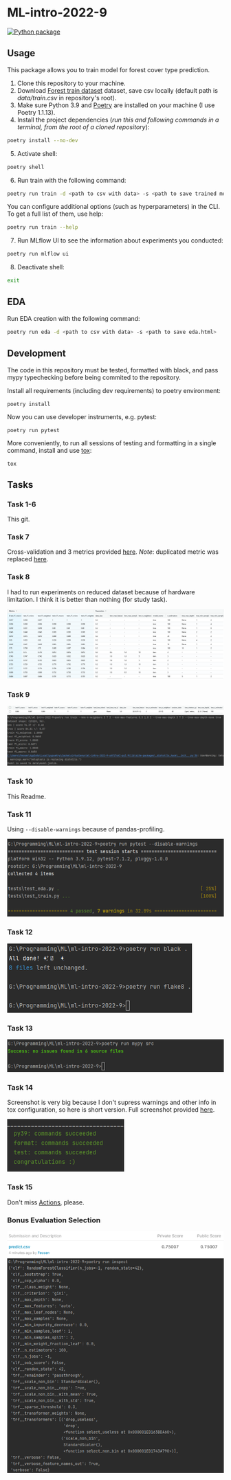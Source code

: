 # ML-intro-2022-9
[![Python package](https://github.com/Feosen/ml-intro-2022-9/actions/workflows/python-package.yml/badge.svg?branch=master)](https://github.com/Feosen/ml-intro-2022-9/actions/workflows/python-package.yml)

## Usage
This package allows you to train model for forest cover type prediction.
1. Clone this repository to your machine.
2. Download [Forest train dataset](https://www.kaggle.com/competitions/forest-cover-type-prediction) dataset, save csv locally (default path is *data/train.csv* in repository's root).
3. Make sure Python 3.9 and [Poetry](https://python-poetry.org/docs/) are installed on your machine (I use Poetry 1.1.13).
4. Install the project dependencies (*run this and following commands in a terminal, from the root of a cloned repository*):
```sh
poetry install --no-dev
```
5. Activate shell:
```sh
poetry shell
```
6. Run train with the following command:
```sh
poetry run train -d <path to csv with data> -s <path to save trained model>
```
You can configure additional options (such as hyperparameters) in the CLI. To get a full list of them, use help:
```sh
poetry run train --help
```
7. Run MLflow UI to see the information about experiments you conducted:
```sh
poetry run mlflow ui
```
8. Deactivate shell:
```sh
exit
```
## EDA
Run EDA creation with the following command:
```sh
poetry run eda -d <path to csv with data> -s <path to save eda.html>
```

## Development

The code in this repository must be tested, formatted with black, and pass mypy typechecking before being commited to the repository.

Install all requirements (including dev requirements) to poetry environment:
```
poetry install
```
Now you can use developer instruments, e.g. pytest:
```
poetry run pytest
```
More conveniently, to run all sessions of testing and formatting in a single command, install and use [tox](https://github.com/tox-dev/tox): 
```
tox
```

## Tasks

### Task 1-6
This git.

### Task 7
Cross-validation and 3 metrics provided [here](https://github.com/Feosen/ml-intro-2022-9/tree/ed664c85a14907406257a3218c985d2d48b70de0).
*Note*: duplicated metric was replaced [here](https://github.com/Feosen/ml-intro-2022-9/commit/914a8fd81e560811deae2cc7924c96ef549dd27f).

### Task 8

I had to run experiments on reduced dataset because of hardware limitation. I think it is better than nothing (for study task).

![Manual hyperparameters](docs/images/manual-hyperparameters.png)

### Task 9

![MLflow](docs/images/nested-cv-mlflow.png)
![Terminal](docs/images/nested-cv-terminal.png)

### Task 10
This Readme.

### Task 11
Using ```--disable-warnings``` because of pandas-profiling.

![pytest](docs/images/pytest.png)

### Task 12

![black-flake8](docs/images/black-flake8.png)

### Task 13

![mypy](docs/images/mypy.png)

### Task 14
Screenshot is very big because I don't supress warnings and other info in tox configuration, so here is short version.
Full screenshot provided [here](docs/images/tox-full.png).

![tox-short](docs/images/tox-short.png)

### Task 15
Don't miss [Actions](https://github.com/Feosen/ml-intro-2022-9/actions), please.

### Bonus Evaluation Selection
![Kaggle result](docs/images/kaggle.png)
